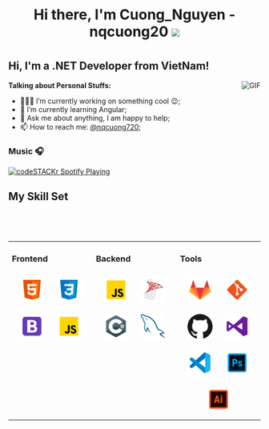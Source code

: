 <h1 align="center"> Hi there, I'm Cuong_Nguyen - nqcuong20 <img src="https://media.giphy.com/media/hvRJCLFzcasrR4ia7z/giphy.gif" width="20px"><h1>
  
## Hi, I'm a .NET Developer from VietNam!

  <img align="right" alt="GIF" src="https://camo.githubusercontent.com/2309797487e5e969659a3b545c96151807b04120a9cc2985f632ec94ba00c9f3/68747470733a2f2f6d656469612e67697068792e636f6d2f6d656469612f53576f536b4e36447854737a71494b4571762f67697068792e676966"  height="320" />
  
**Talking about Personal Stuffs:**

- 👨🏽‍💻 I’m currently working on something cool :wink:;
- 🌱 I’m currently learning Angular; 
- 💬 Ask me about anything, I am happy to help;
- 📫 How to reach me: [@nqcuong720](nqcuong720@gmail.com);

### Music 🎧

[<img src="https://now-playing-codestackr.vercel.app/api/spotify-playing" alt="codeSTACKr Spotify Playing" width="350" />](https://open.spotify.com/user/swyqyimdc12jajde4vpwd2x1b)

## My Skill Set 

<table><tr><td valign="top" width="33%">

### Frontend  

<div align="center">  
<img style="margin: 10px" src="https://raw.githubusercontent.com/nqcuong20/nqcuong20/master/images/icons8-html-5.svg" alt="HTML" height="50" />  
<img style="margin: 10px" src="https://raw.githubusercontent.com/nqcuong20/nqcuong20/master/images/icons8-css3.svg" alt="CSS3" height="50" />  
<img style="margin: 10px" src="https://raw.githubusercontent.com/nqcuong20/nqcuong20/master/images/icons8-bootstrap.svg" alt="Bootstrap" height="50" />
<img style="margin: 10px" src="https://raw.githubusercontent.com/nqcuong20/nqcuong20/master/images/icons8-javascript.svg" alt="Javascript" height="50" /> 
</div></td><td valign="top" width="33%">

### Backend  

<div align="center">  
<img style="margin: 10px" src="https://raw.githubusercontent.com/nqcuong20/nqcuong20/master/images/icons8-javascript.svg" alt="Javascript" height="50" />
<img style="margin: 10px" src="https://raw.githubusercontent.com/nqcuong20/nqcuong20/master/images/icons8-microsoft-sql-server.svg" alt="MS SQL" height="50" />
  <img style="margin: 10px" src="https://raw.githubusercontent.com/nqcuong20/nqcuong20/master/images/icons8-c-sharp-logo.svg" alt="C#" height="50" />
   <img style="margin: 10px" src="https://raw.githubusercontent.com/nqcuong20/nqcuong20/master/images/sql.svg" alt="My SQL" height="50" />
</div></td><td valign="top" width="33%">

### Tools 

<div align="center">  
<img style="margin: 10px" src="https://raw.githubusercontent.com/nqcuong20/nqcuong20/master/images/icons8-gitlab.svg" alt="GitLab" height="50" />
<img style="margin: 10px" src="https://raw.githubusercontent.com/nqcuong20/nqcuong20/master/images/icons8-git.svg" alt="Git" height="50" />
<img style="margin: 10px" src="https://raw.githubusercontent.com/nqcuong20/nqcuong20/master/images/github.svg" alt="Adobe Photoshop" height="50" />
<img style="margin: 10px" src="https://raw.githubusercontent.com/nqcuong20/nqcuong20/master/images/icons8-visual-studio.svg" alt="VS" height="50" />
<img style="margin: 10px" src="https://raw.githubusercontent.com/nqcuong20/nqcuong20/master/images/icons8-visual-studio-code-2019.svg" alt=VSC" height="50" />
<img style="margin: 10px" src="https://raw.githubusercontent.com/nqcuong20/nqcuong20/master/images/icons8-adobe-photoshop.svg" alt="Adobe Photoshop" height="50" />
<img style="margin: 10px" src="https://raw.githubusercontent.com/nqcuong20/nqcuong20/master/images/icons8-adobe-illustrator.svg" alt="Adobe Illustrator" height="50" />
</div></td></tr></table>  

<!--## Learning-->


<!--<a href="">
  <img style="margin: 10px" src="https://raw.githubusercontent.com/nqcuong20/nqcuong20/master/images/icons8-c-sharp-logo.svg" alt="C#" height="50" />
</a>-->
<a href="">
<!--<img style="margin: 10px" src="https://raw.githubusercontent.com/nqcuong20/nqcuong20/master/images/icons8-javascript.svg" alt="Javascript" height="50" /> 
</a> -->

<!--## Contact-->

<!--<a href="https://www.facebook.com/nqcuong20/">
  <img align="left" alt="Facebook" width="50px" src="https://raw.githubusercontent.com/nqcuong20/nqcuong20/master/images/icons8-facebook.svg"  />
</a>-->

<!--<a href="https://www.instagram.com/mystogancn/">
  <img align="left" alt="Instagram" width="50px" src="https://raw.githubusercontent.com/nqcuong20/nqcuong20/master/images/icons8-instagram.svg"  />
</a>-->
<!--<a href="https://www.instagram.com/mystogancn/">
  <img align="left" alt="Email" width="50px" src="https://raw.githubusercontent.com/nqcuong20/nqcuong20/master/images/icons8-mail-240.png"  />
</a> -->

